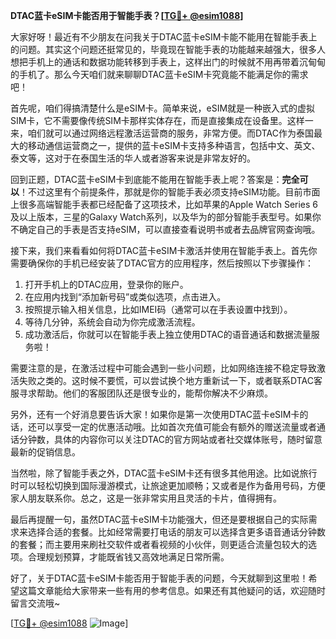 **DTAC蓝卡eSIM卡能否用于智能手表？[[TG💪+ @esim1088](https://t.me/s/esim1088)]**

大家好呀！最近有不少朋友在问我关于DTAC蓝卡eSIM卡能不能用在智能手表上的问题。其实这个问题还挺常见的，毕竟现在智能手表的功能越来越强大，很多人想把手机上的通话和数据功能转移到手表上，这样出门的时候就不用再带着沉甸甸的手机了。那么今天咱们就来聊聊DTAC蓝卡eSIM卡究竟能不能满足你的需求吧！

首先呢，咱们得搞清楚什么是eSIM卡。简单来说，eSIM就是一种嵌入式的虚拟SIM卡，它不需要像传统SIM卡那样实体存在，而是直接集成在设备里。这样一来，咱们就可以通过网络远程激活运营商的服务，非常方便。而DTAC作为泰国最大的移动通信运营商之一，提供的蓝卡eSIM卡支持多种语言，包括中文、英文、泰文等，这对于在泰国生活的华人或者游客来说是非常友好的。

回到正题，DTAC蓝卡eSIM卡到底能不能用在智能手表上呢？答案是：**完全可以**！不过这里有个前提条件，那就是你的智能手表必须支持eSIM功能。目前市面上很多高端智能手表都已经配备了这项技术，比如苹果的Apple Watch Series 6及以上版本，三星的Galaxy Watch系列，以及华为的部分智能手表型号。如果你不确定自己的手表是否支持eSIM，可以直接查看说明书或者去品牌官网查询哦。

接下来，我们来看看如何将DTAC蓝卡eSIM卡激活并使用在智能手表上。首先你需要确保你的手机已经安装了DTAC官方的应用程序，然后按照以下步骤操作：

1. 打开手机上的DTAC应用，登录你的账户。
2. 在应用内找到“添加新号码”或类似选项，点击进入。
3. 按照提示输入相关信息，比如IMEI码（通常可以在手表设置中找到）。
4. 等待几分钟，系统会自动为你完成激活流程。
5. 成功激活后，你就可以在智能手表上独立使用DTAC的语音通话和数据流量服务啦！

需要注意的是，在激活过程中可能会遇到一些小问题，比如网络连接不稳定导致激活失败之类的。这时候不要慌，可以尝试换个地方重新试一下，或者联系DTAC客服寻求帮助。他们的客服团队还是很专业的，能帮你解决不少麻烦。

另外，还有一个好消息要告诉大家！如果你是第一次使用DTAC蓝卡eSIM卡的话，还可以享受一定的优惠活动哦。比如首次充值可能会有额外的赠送流量或者通话分钟数，具体的内容你可以关注DTAC的官方网站或者社交媒体账号，随时留意最新的促销信息。

当然啦，除了智能手表之外，DTAC蓝卡eSIM卡还有很多其他用途。比如说旅行时可以轻松切换到国际漫游模式，让旅途更加顺畅；又或者是作为备用号码，方便家人朋友联系你。总之，这是一张非常实用且灵活的卡片，值得拥有。

最后再提醒一句，虽然DTAC蓝卡eSIM卡功能强大，但还是要根据自己的实际需求来选择合适的套餐。比如经常需要打电话的朋友可以选择含更多语音通话分钟数的套餐；而主要用来刷社交软件或者看视频的小伙伴，则更适合流量包较大的选项。合理规划预算，才能既省钱又高效地满足日常所需。

好了，关于DTAC蓝卡eSIM卡能否用于智能手表的问题，今天就聊到这里啦！希望这篇文章能给大家带来一些有用的参考信息。如果还有其他疑问的话，欢迎随时留言交流哦~ 

[[TG💪+ @esim1088](https://t.me/s/esim1088) ![Image](https://i.postimg.cc/4NQfJmqS/Snipaste-2025-05-13-00-14-12.png)]